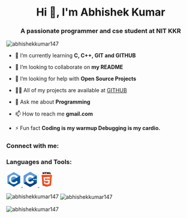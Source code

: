 <h1 align="center">Hi 👋, I'm Abhishek Kumar</h1>
<h3 align="center">A passionate programmer and cse student at NIT KKR</h3>

<p align="left"> <img src="https://komarev.com/ghpvc/?username=abhishekkumar147&label=Profile%20views&color=0e75b6&style=flat" alt="abhishekkumar147" /> </p>

- 🌱 I’m currently learning **C, C++, GIT and GITHUB**

- 👯 I’m looking to collaborate on **my README**

- 🤝 I’m looking for help with **Open Source Projects**

- 👨‍💻 All of my projects are available at [GITHUB](GITHUB)

- 💬 Ask me about **Programming**

- 📫 How to reach me **gmail.com**

- ⚡ Fun fact **Coding is my warmup Debugging is my cardio.**

<h3 align="left">Connect with me:</h3>
<p align="left">
</p>

<h3 align="left">Languages and Tools:</h3>
<p align="left"> <a href="https://www.cprogramming.com/" target="_blank" rel="noreferrer"> <img src="https://raw.githubusercontent.com/devicons/devicon/master/icons/c/c-original.svg" alt="c" width="40" height="40"/> </a> <a href="https://www.w3schools.com/cpp/" target="_blank" rel="noreferrer"> <img src="https://raw.githubusercontent.com/devicons/devicon/master/icons/cplusplus/cplusplus-original.svg" alt="cplusplus" width="40" height="40"/> </a> <a href="https://www.w3.org/html/" target="_blank" rel="noreferrer"> <img src="https://raw.githubusercontent.com/devicons/devicon/master/icons/html5/html5-original-wordmark.svg" alt="html5" width="40" height="40"/> </a> </p>

<p><img align="left" src="https://github-readme-stats.vercel.app/api/top-langs?username=abhishekkumar147&show_icons=true&locale=en&layout=compact" alt="abhishekkumar147" /></p>

<p>&nbsp;<img align="center" src="https://github-readme-stats.vercel.app/api?username=abhishekkumar147&show_icons=true&locale=en" alt="abhishekkumar147" /></p>

<p><img align="center" src="https://github-readme-streak-stats.herokuapp.com/?user=abhishekkumar147&" alt="abhishekkumar147" /></p>

<!---
Abhishekkumar147/Abhishekkumar147 is a ✨ special ✨ repository because its `README.md` (this file) appears on your GitHub profile.
You can click the Preview link to take a look at your changes.
--->
